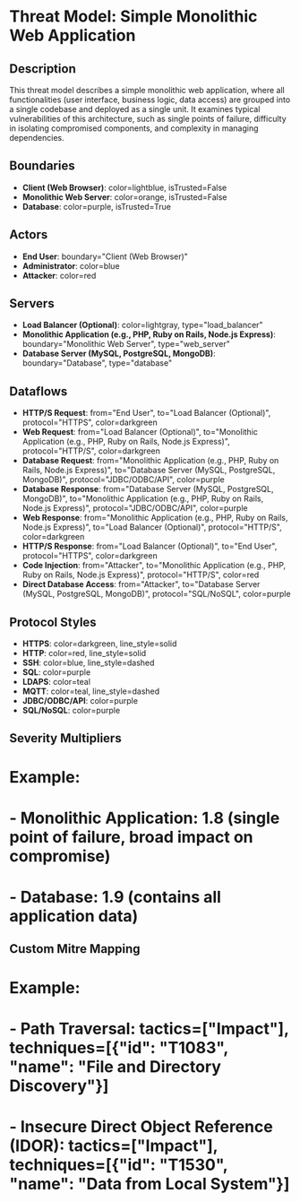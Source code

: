 # Threat Model: Simple Monolithic Web Application

## Description
This threat model describes a simple monolithic web application, where all functionalities (user interface, business logic, data access) are grouped into a single codebase and deployed as a single unit. It examines typical vulnerabilities of this architecture, such as single points of failure, difficulty in isolating compromised components, and complexity in managing dependencies.

## Boundaries
- **Client (Web Browser)**: color=lightblue, isTrusted=False
- **Monolithic Web Server**: color=orange, isTrusted=False
- **Database**: color=purple, isTrusted=True

## Actors
- **End User**: boundary="Client (Web Browser)"
- **Administrator**: color=blue
- **Attacker**: color=red

## Servers
- **Load Balancer (Optional)**: color=lightgray, type="load_balancer"
- **Monolithic Application (e.g., PHP, Ruby on Rails, Node.js Express)**: boundary="Monolithic Web Server", type="web_server"
- **Database Server (MySQL, PostgreSQL, MongoDB)**: boundary="Database", type="database"

## Dataflows
- **HTTP/S Request**: from="End User", to="Load Balancer (Optional)", protocol="HTTPS", color=darkgreen
- **Web Request**: from="Load Balancer (Optional)", to="Monolithic Application (e.g., PHP, Ruby on Rails, Node.js Express)", protocol="HTTP/S", color=darkgreen
- **Database Request**: from="Monolithic Application (e.g., PHP, Ruby on Rails, Node.js Express)", to="Database Server (MySQL, PostgreSQL, MongoDB)", protocol="JDBC/ODBC/API", color=purple
- **Database Response**: from="Database Server (MySQL, PostgreSQL, MongoDB)", to="Monolithic Application (e.g., PHP, Ruby on Rails, Node.js Express)", protocol="JDBC/ODBC/API", color=purple
- **Web Response**: from="Monolithic Application (e.g., PHP, Ruby on Rails, Node.js Express)", to="Load Balancer (Optional)", protocol="HTTP/S", color=darkgreen
- **HTTP/S Response**: from="Load Balancer (Optional)", to="End User", protocol="HTTPS", color=darkgreen
- **Code Injection**: from="Attacker", to="Monolithic Application (e.g., PHP, Ruby on Rails, Node.js Express)", protocol="HTTP/S", color=red
- **Direct Database Access**: from="Attacker", to="Database Server (MySQL, PostgreSQL, MongoDB)", protocol="SQL/NoSQL", color=purple

## Protocol Styles
- **HTTPS**: color=darkgreen, line_style=solid
- **HTTP**: color=red, line_style=solid
- **SSH**: color=blue, line_style=dashed
- **SQL**: color=purple
- **LDAPS**: color=teal
- **MQTT**: color=teal, line_style=dashed
- **JDBC/ODBC/API**: color=purple
- **SQL/NoSQL**: color=purple

## Severity Multipliers
# Example:
# - **Monolithic Application**: 1.8 (single point of failure, broad impact on compromise)
# - **Database**: 1.9 (contains all application data)

## Custom Mitre Mapping
# Example:
# - **Path Traversal**: tactics=["Impact"], techniques=[{"id": "T1083", "name": "File and Directory Discovery"}]
# - **Insecure Direct Object Reference (IDOR)**: tactics=["Impact"], techniques=[{"id": "T1530", "name": "Data from Local System"}]